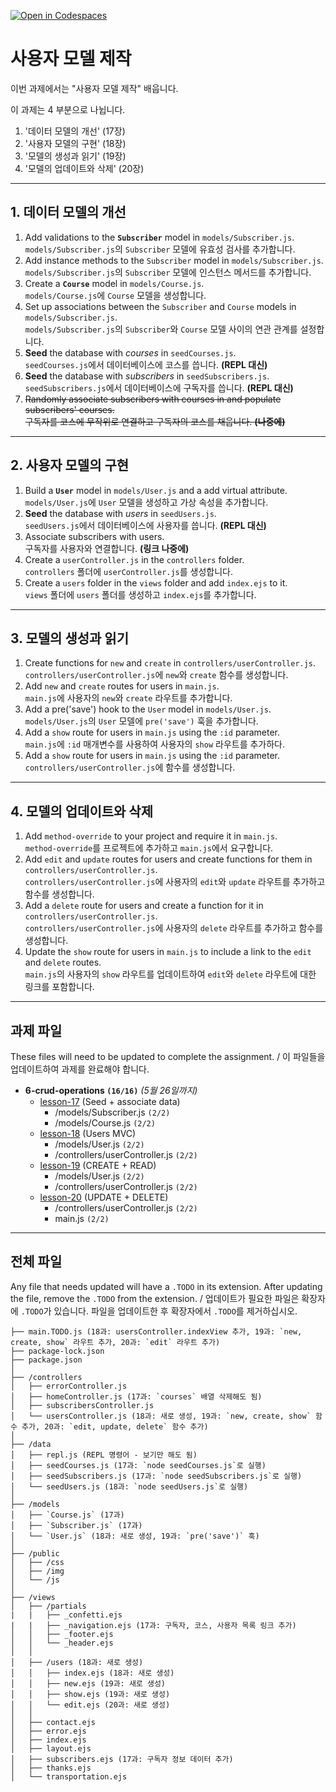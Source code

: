 [![Open in Codespaces](https://classroom.github.com/assets/launch-codespace-7f7980b617ed060a017424585567c406b6ee15c891e84e1186181d67ecf80aa0.svg)](https://classroom.github.com/open-in-codespaces?assignment_repo_id=15119622)
# 사용자 모델 제작

이번 과제에서는 "사용자 모델 제작" 배웁니다.

이 과제는 4 부분으로 나뉩니다.

1. '데이터 모델의 개선' (17장)
2. '사용자 모델의 구현' (18장)
3. '모델의 생성과 읽기' (19장)
4. '모델의 업데이트와 삭제' (20장)

---

## 1. 데이터 모델의 개선

1. Add validations to the **`Subscriber`** model in `models/Subscriber.js`.<br>
   `models/Subscriber.js`의 `Subscriber` 모델에 유효성 검사를 추가합니다.
2. Add instance methods to the `Subscriber` model in `models/Subscriber.js`.<br>
   `models/Subscriber.js`의 `Subscriber` 모델에 인스턴스 메서드를 추가합니다.
3. Create a **`Course`** model in `models/Course.js`.<br>
   `models/Course.js`에 `Course` 모델을 생성합니다.
4. Set up associations between the `Subscriber` and `Course` models in `models/Subscriber.js`.<br>
   `models/Subscriber.js`의 `Subscriber`와 `Course` 모델 사이의 연관 관계를 설정합니다.
5. **Seed** the database with _courses_ in `seedCourses.js`.<br>
   `seedCourses.js`에서 데이터베이스에 코스를 씁니다. **(REPL 대신)**
6. **Seed** the database with _subscribers_ in `seedSubscribers.js`.<br>
   `seedSubscribers.js`에서 데이터베이스에 구독자를 씁니다. **(REPL 대신)**
7. <del>Randomly associate subscribers with courses in and populate subscribers' courses.<br>
   구독자를 코스에 무작위로 연결하고 구독자의 코스를 채웁니다. **(나중에)**</del>

---

## 2. 사용자 모델의 구현

1. Build a **`User`** model in `models/User.js` and a add virtual attribute.<br>
   `models/User.js`에 `User` 모델을 생성하고 가상 속성을 추가합니다.
2. **Seed** the database with _users_ in `seedUsers.js`.<br>
   `seedUsers.js`에서 데이터베이스에 사용자를 씁니다. **(REPL 대신)**
3. Associate subscribers with users.<br>
   구독자를 사용자와 연결합니다. **(링크 나중에)**
4. Create a `userController.js` in the `controllers` folder.<br>
   `controllers` 폴더에 `userController.js`를 생성합니다.
5. Create a `users` folder in the `views` folder and add `index.ejs` to it.<br>
   `views` 폴더에 `users` 폴더를 생성하고 `index.ejs`를 추가합니다.

---

## 3. 모델의 생성과 읽기

1. Create functions for `new` and `create` in `controllers/userController.js`.<br>
   `controllers/userController.js`에 `new`와 `create` 함수를 생성합니다.
2. Add `new` and `create` routes for users in `main.js`.<br>
   `main.js`에 사용자의 `new`와 `create` 라우트를 추가합니다.
3. Add a pre('save') hook to the `User` model in `models/User.js`.<br>
   `models/User.js`의 `User` 모델에 `pre('save')` 훅을 추가합니다.
4. Add a `show` route for users in `main.js` using the `:id` parameter.<br>
   `main.js`에 `:id` 매개변수를 사용하여 사용자의 `show` 라우트를 추가하다.
5. Add a `show` route for users in `main.js` using the `:id` parameter. <br>
   `controllers/userController.js`에 함수를 생성합니다.

---

## 4. 모델의 업데이트와 삭제

1. Add `method-override` to your project and require it in `main.js`.<br>
   `method-override`를 프로젝트에 추가하고 `main.js`에서 요구합니다.
2. Add `edit` and `update` routes for users and create functions for them in `controllers/userController.js`.<br>
   `controllers/userController.js`에 사용자의 `edit`와 `update` 라우트를 추가하고 함수를 생성합니다.
3. Add a `delete` route for users and create a function for it in `controllers/userController.js`.<br>
   `controllers/userController.js`에 사용자의 `delete` 라우트를 추가하고 함수를 생성합니다.
4. Update the `show` route for users in `main.js` to include a link to the `edit` and `delete` routes.<br>
   `main.js`의 사용자의 `show` 라우트를 업데이트하여 `edit`와 `delete` 라우트에 대한 링크를 포함합니다.

---

## 과제 파일

These files will need to be updated to complete the assignment. / 이 파일들을 업데이트하여 과제를 완료해야 합니다.

- **6-crud-operations `(16/16)`** _(5월 26일까지)_
  - [lesson-17](./lesson-17) (Seed + associate data)
    - /models/Subscriber.js `(2/2)`
    - /models/Course.js `(2/2)`
  - [lesson-18](./lesson-18) (Users MVC)
    - /models/User.js `(2/2)`
    - /controllers/userController.js `(2/2)`
  - [lesson-19](./lesson-19) (CREATE + READ)
    - /models/User.js `(2/2)`
    - /controllers/userController.js `(2/2)`
  - [lesson-20](./lesson-20) (UPDATE + DELETE)
    - /controllers/userController.js `(2/2)`
    - main.js `(2/2)`

---

## 전체 파일

Any file that needs updated will have a `.TODO` in its extension. After updating the file, remove the `.TODO` from the extension. / 업데이트가 필요한 파일은 확장자에 `.TODO`가 있습니다. 파일을 업데이트한 후 확장자에서 `.TODO`를 제거하십시오.

```
├── main.TODO.js (18과: usersController.indexView 추가, 19과: `new, create, show` 라우트 추가, 20과: `edit` 라우트 추가)
├── package-lock.json
├── package.json
│
├── /controllers
│   ├── errorController.js
│   ├── homeController.js (17과: `courses` 배열 삭제해도 됨)
│   ├── subscribersController.js
│   └── usersController.js (18과: 새로 생성, 19과: `new, create, show` 함수 추가, 20과: `edit, update, delete` 함수 추가)
│
├── /data
│   ├── repl.js (REPL 명령어 - 보기만 해도 됨)
│   ├── seedCourses.js (17과: `node seedCourses.js`로 실행)
│   ├── seedSubscribers.js (17과: `node seedSubscribers.js`로 실행)
│   └── seedUsers.js (18과: `node seedUsers.js`로 실행)
│
├── /models
│   ├── `Course.js` (17과)
│   ├── `Subscriber.js` (17과)
│   └── `User.js` (18과: 새로 생성, 19과: `pre('save')` 훅)
│
├── /public
│   ├── /css
│   ├── /img
│   └── /js
│
├── /views
│   ├── /partials
|   |   ├── _confetti.ejs
|   |   ├── _navigation.ejs (17과: 구독자, 코스, 사용자 목록 링크 추가)
│   │   ├── _footer.ejs
│   │   └── _header.ejs
│   │
│   ├── /users (18과: 새로 생성)
│   │   ├── index.ejs (18과: 새로 생성)
│   │   ├── new.ejs (19과: 새로 생성)
│   │   ├── show.ejs (19과: 새로 생성)
│   │   └── edit.ejs (20과: 새로 생성)
│   │
│   ├── contact.ejs
│   ├── error.ejs
│   ├── index.ejs
│   ├── layout.ejs
│   ├── subscribers.ejs (17과: 구독자 정보 데이터 추가)
│   ├── thanks.ejs
│   └── transportation.ejs
```
